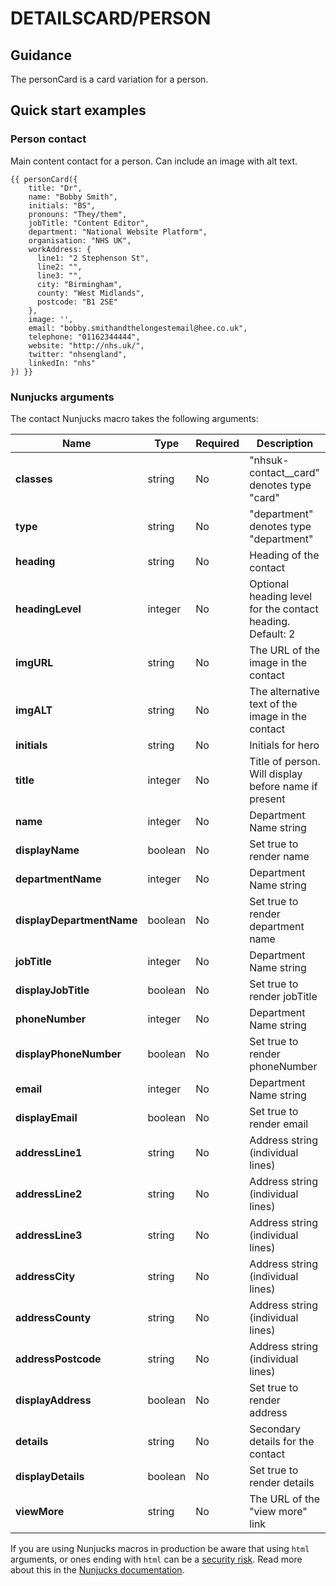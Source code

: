 # DETAILSCARD/PERSON

## Guidance
The personCard is a card variation for a person. 

## Quick start examples

### Person contact

Main content contact for a person. Can include an image with alt text.

```
{{ personCard({
    title: "Dr",
    name: "Bobby Smith", 
    initials: "BS",
    pronouns: "They/them",
    jobTitle: "Content Editor",
    department: "National Website Platform",
    organisation: "NHS UK",
    workAddress: {
      line1: "2 Stephenson St",
      line2: "",
      line3: "",
      city: "Birmingham",
      county: "West Midlands",
      postcode: "B1 2SE"
    },
    image: '',
    email: "bobby.smithandthelongestemail@hee.co.uk",
    telephone: "01162344444",
    website: "http://nhs.uk/",
    twitter: "nhsengland",
    linkedIn: "nhs"
}) }}
```


### Nunjucks arguments

The contact Nunjucks macro takes the following arguments:

| Name                         | Type     | Required  | Description
| -----------------------------|----------|-----------|--------------------------------------------------------------
| **classes**                  | string   | No        | "nhsuk-contact__card" denotes type "card"
| **type**                     | string   | No        | "department" denotes type "department"
| **heading**                  | string   | No        | Heading of the contact
| **headingLevel**             | integer  | No        | Optional heading level for the contact heading. Default: 2
| **imgURL**                   | string   | No        | The URL of the image in the contact
| **imgALT**                   | string   | No        | The alternative text of the image in the contact
| **initials**                 | string   | No        | Initials for hero
| **title**                    | integer  | No        | Title of person. Will display before name if present
| **name**                     | integer  | No        | Department Name string
| **displayName**              | boolean  | No        | Set true to render name
| **departmentName**           | integer  | No        | Department Name string
| **displayDepartmentName**    | boolean  | No        | Set true to render department name
| **jobTitle**                 | integer  | No        | Department Name string
| **displayJobTitle**          | boolean  | No        | Set true to render jobTitle
| **phoneNumber**              | integer  | No        | Department Name string
| **displayPhoneNumber**       | boolean  | No        | Set true to render phoneNumber
| **email**                    | integer  | No        | Department Name string
| **displayEmail**             | boolean  | No        | Set true to render email
| **addressLine1**             | string   | No        | Address string (individual lines)
| **addressLine2**             | string   | No        | Address string (individual lines)
| **addressLine3**             | string   | No        | Address string (individual lines)
| **addressCity**              | string   | No        | Address string (individual lines)
| **addressCounty**            | string   | No        | Address string (individual lines)
| **addressPostcode**          | string   | No        | Address string (individual lines)
| **displayAddress**           | boolean  | No        | Set true to render address
| **details**                  | string   | No        | Secondary details for the contact
| **displayDetails**           | boolean  | No        | Set true to render details
| **viewMore**                 | string   | No        | The URL of the "view more" link


If you are using Nunjucks macros in production be aware that using `html` arguments, or ones ending with `html` can be a [security risk](https://developer.mozilla.org/en-US/docs/Glossary/Cross-site_scripting). Read more about this in the [Nunjucks documentation](https://mozilla.github.io/nunjucks/api.html#user-defined-templates-warning).
